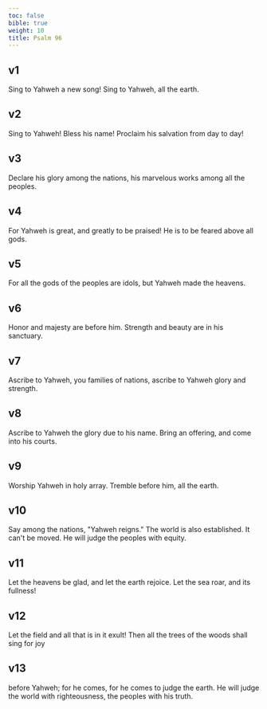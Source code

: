 ```yaml
---
toc: false
bible: true
weight: 10
title: Psalm 96
---
```




## v1 
Sing to Yahweh a new song! Sing to Yahweh, all the earth. 

## v2 
Sing to Yahweh! Bless his name! Proclaim his salvation from day to day! 

## v3 
Declare his glory among the nations, his marvelous works among all the peoples. 

## v4 
For Yahweh is great, and greatly to be praised! He is to be feared above all gods. 

## v5 
For all the gods of the peoples are idols, but Yahweh made the heavens. 

## v6 
Honor and majesty are before him. Strength and beauty are in his sanctuary. 

## v7 
Ascribe to Yahweh, you families of nations, ascribe to Yahweh glory and strength. 

## v8 
Ascribe to Yahweh the glory due to his name. Bring an offering, and come into his courts. 

## v9 
Worship Yahweh in holy array. Tremble before him, all the earth. 

## v10 
Say among the nations, "Yahweh reigns." The world is also established. It can't be moved. He will judge the peoples with equity. 

## v11 
Let the heavens be glad, and let the earth rejoice. Let the sea roar, and its fullness! 

## v12 
Let the field and all that is in it exult! Then all the trees of the woods shall sing for joy 

## v13 
before Yahweh; for he comes, for he comes to judge the earth. He will judge the world with righteousness, the peoples with his truth.
